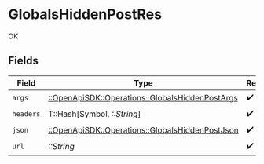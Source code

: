 # GlobalsHiddenPostRes

OK


## Fields

| Field                                                                                               | Type                                                                                                | Required                                                                                            | Description                                                                                         |
| --------------------------------------------------------------------------------------------------- | --------------------------------------------------------------------------------------------------- | --------------------------------------------------------------------------------------------------- | --------------------------------------------------------------------------------------------------- |
| `args`                                                                                              | [::OpenApiSDK::Operations::GlobalsHiddenPostArgs](../../models/operations/globalshiddenpostargs.md) | :heavy_check_mark:                                                                                  | N/A                                                                                                 |
| `headers`                                                                                           | T::Hash[Symbol, *::String*]                                                                         | :heavy_check_mark:                                                                                  | N/A                                                                                                 |
| `json`                                                                                              | [::OpenApiSDK::Operations::GlobalsHiddenPostJson](../../models/operations/globalshiddenpostjson.md) | :heavy_check_mark:                                                                                  | N/A                                                                                                 |
| `url`                                                                                               | *::String*                                                                                          | :heavy_check_mark:                                                                                  | N/A                                                                                                 |